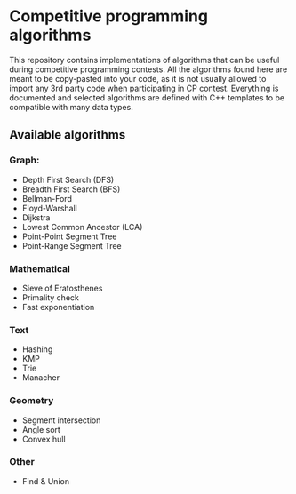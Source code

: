 # Competitive programming algorithms

This repository contains implementations of algorithms that can be useful during competitive programming contests. All the algorithms found here are meant to be copy-pasted into your code, as it is not usually allowed to import any 3rd party code when participating in CP contest. Everything is documented and selected algorithms are defined with C++ templates to be compatible with many data types.

## Available algorithms

### Graph:
- Depth First Search (DFS)
- Breadth First Search (BFS)
- Bellman-Ford
- Floyd-Warshall
- Dijkstra
- Lowest Common Ancestor (LCA)
- Point-Point Segment Tree
- Point-Range Segment Tree

### Mathematical
- Sieve of Eratosthenes
- Primality check
- Fast exponentiation

### Text
- Hashing
- KMP
- Trie
- Manacher

### Geometry
- Segment intersection
- Angle sort
- Convex hull

### Other
- Find & Union
